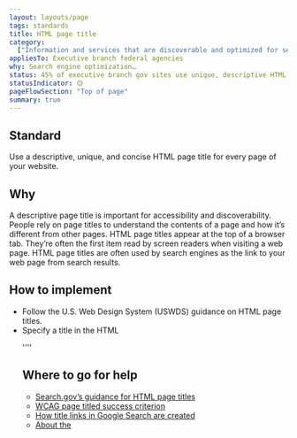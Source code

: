 ```yaml
---
layout: layouts/page
tags: standards
title: HTML page title
category:
  ["Information and services that are discoverable and optimized for search"]
appliesTo: Executive branch federal agencies
why: Search engine optimization…
status: 45% of executive branch gov sites use unique, descriptive HTML page titles
statusIndicator: 🟡
pageFlowSection: "Top of page"
summary: true
---
```


## Standard

Use a descriptive, unique, and concise HTML page title for every page of your website. 

## Why

A descriptive page title is important for accessibility and discoverability. People rely on page titles to understand the contents of a page and how it’s different from other pages. HTML page titles appear at the top of a browser tab. They’re often the first item read by screen readers when visiting a web page. HTML page titles are often used by search engines as the link to your web page from search results.

## How to implement

- Follow the U.S. Web Design System (USWDS) guidance on HTML page titles.
- Specify a title in the HTML <title> element for every page of your website. The <title> element is part of the <head> section in the web page HTML code.
- Titles should be descriptive, unique, and concise. Try to keep titles to 60 characters or fewer.
- Provide context for visitors by including the site, product, service, or agency this page is part of in your HTML page title.     

## Examples

These examples show the HTML code for HTML page titles.

''''<title>Medicaid and CHIP Quality Rating System | Medicaid</title> 
        
<title>Digital.gov Communities of Practice – Digital.gov</title>''''

## Where to go for help

- [Search.gov’s guidance for HTML page titles](https://search.gov/indexing/metadata.html#title)
- [WCAG page titled success criterion](https://www.w3.org/WAI/WCAG21/Understanding/page-titled.html)
- [How title links in Google Search are created](https://developers.google.com/search/docs/appearance/title-link#how-title-links-in-google-search-are-created)
- [About the <title> element (MDN web docs)](https://developer.mozilla.org/en-US/docs/Web/HTML/Element/title)
